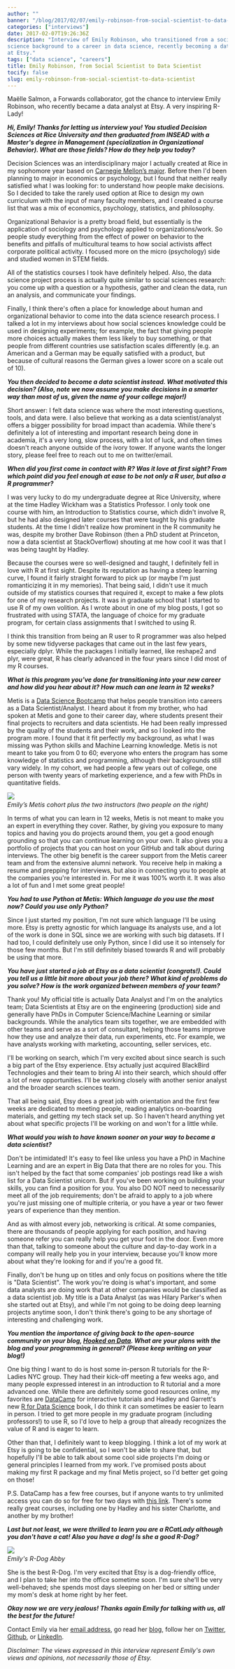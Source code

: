```yaml
---
author: ""
banner: "/blog/2017/02/07/emily-robinson-from-social-scientist-to-data-scientist/portrait.png"
categories: ["interviews"]
date: 2017-02-07T19:26:36Z
description: "Interview of Emily Robinson, who transitioned from a social 
science background to a career in data science, recently becoming a data analyst
at Etsy."
tags: ["data science", "careers"]
title: Emily Robinson, from Social Scientist to Data Scientist
tocify: false
slug: emily-robinson-from-social-scientist-to-data-scientist
---
```


Maëlle Salmon, a Forwards collaborator, got the chance to interview Emily Robinson, who recently became a data analyst at Etsy. A very inspiring R-Lady!

<!--more--> 

***Hi, Emily! Thanks for letting us interview you! You studied  Decision Sciences at Rice University and then graduated from INSEAD with a Master's degree in Management (specialization in Organizational Behavior). What are those fields? How do they help you today?***

Decision Sciences was an interdisciplinary major I actually created at Rice in my sophomore year based on [Carnegie Mellon’s major](https://www.cmu.edu/dietrich/sds/). Before then I'd been planning to major in economics or psychology, but I found that neither really satisfied what I was looking for: to understand how people make decisions. So I decided to take the rarely used option at Rice to design my own curriculum with the input of many faculty members, and I created a course list that was a mix of economics, psychology, statistics, and philosophy.

Organizational Behavior is a pretty broad field, but essentially is the application of sociology and psychology applied to organizations/work. So people study everything from the effect of power on behavior to the benefits and pitfalls of multicultural teams to how social activists affect corporate political activity. I focused more on the micro (psychology) side and studied women in STEM fields.

All of the statistics courses I took have definitely helped. Also, the data science project process is actually quite similar to social sciences research: you come up with a question or a hypothesis, gather and clean the data, run an analysis, and communicate your findings.

Finally, I think there's often a place for knowledge about human and organizational behavior to come into the data science research process. I talked a lot in my interviews about how social sciences knowledge could be used in designing experiments; for example, the fact that giving people more choices actually makes them less likely to buy something, or that people from different countries use satisfaction scales differently (e.g. an American and a German may be equally satisfied with a product, but because of cultural reasons the German gives a lower score on a scale out of 10).

***You then decided to become a data scientist instead. What motivated this decision? (Also, note we now assume you make decisions in a smarter way than most of us, given the name of your college major!)***

Short answer: I felt data science was where the most interesting questions, tools, and data were. I also believe that working as a data scientist/analyst offers a bigger possibility for broad impact than academia. While there's definitely a lot of interesting and important research being done in academia, it's a very long, slow process, with a lot of luck, and often times doesn't reach anyone outside of the ivory tower.  If anyone wants the longer story, please feel free to reach out to me on twitter/email.

***When did you first come in contact with R? Was it love at first sight? From which point did you feel enough at ease to be not only a R user, but also a R programmer?***

I was very lucky to do my undergraduate degree at Rice University, where at the time Hadley Wickham was a Statistics Professor. I only took one course with him, an Introduction to Statistics course, which didn't involve R, but he had also designed later courses that were taught by his graduate students. At the time I didn't realize how prominent in the R community he was, despite my brother Dave Robinson (then a PhD student at Princeton, now a data scientist at StackOverflow) shouting at me how cool it was that I was being taught by Hadley.

Because the courses were so well-designed and taught, I definitely fell in love with R at first sight. Despite its reputation as having a steep learning curve, I found it fairly straight forward to pick up (or maybe I'm just romanticizing it in my memories). That being said, I didn't use it much outside of my statistics courses that required it, except to make a few plots for one of my research projects. It was in graduate school that I started to use R of my own volition. As I wrote about in one of my blog posts, I got so frustrated with using STATA, the language of choice for my graduate program, for certain class assignments that I switched to using R.

I think this transition from being an R user to R programmer was also helped by some new tidyverse packages that came out in the last few years, especially dplyr. While the packages I initially learned, like reshape2 and plyr, were great, R has clearly advanced in the four years since I did most of my R courses.

***What is this program you've done for transitioning into your new career and how did you hear about it? How much can one learn in 12 weeks?***

Metis is a [Data Science Bootcamp](http://www.thisismetis.com/data-science-bootcamps) that helps people transition into careers as a Data Scientist/Analyst. I heard about it from my brother, who had spoken at Metis and gone to their career day, where students present their final projects to recruiters and data scientists. He had been really impressed by the quality of the students and their work, and so I looked into the program more. I found that it fit perfectly my background, as what I was missing was Python skills and Machine Learning knowledge. Metis is not meant to take you from 0 to 60; everyone who enters the program has some knowledge of statistics and programming, although their backgrounds still vary widely. In my cohort, we had people a few years out of college, one person with twenty years of marketing experience, and a few with PhDs in quantitative fields.

![](/blog/2017/02/07/emily-robinson-from-social-scientist-to-data-scientist/metis.jpg)
*<br>Emily’s Metis cohort plus the two instructors (two people on the right)*


In terms of what you can learn in 12 weeks, Metis is not meant to make you an expert in everything they cover. Rather, by giving you exposure to many topics and having you do projects around them, you get a good enough grounding so that you can continue learning on your own. It also gives you a portfolio of projects that you can host on your GitHub and talk about during interviews. The other big benefit is the career support from the Metis career team and from the extensive alumni network. You receive help in making a resume and prepping for interviews, but also in connecting you to people at the companies you're interested in. For me it was 100% worth it. It was also a lot of fun and I met some great people!

***You had to use Python at Metis: Which language do you use the most now? Could you use only Python?***

Since I just started my position, I'm not sure which language I'll be using more. Etsy is pretty agnostic for which language its analysts use, and a lot of the work is done in SQL since we are working with such big datasets. If I had too, I could definitely use only Python, since I did use it so intensely for those few months. But I'm still definitely biased towards R and will probably be using that more.

***You have just started a job at Etsy as a data scientist (congrats!). Could you tell us a little bit more about your job there? What kind of problems do you solve? How is the work organized between members of your team?***

Thank you! My official title is actually Data Analyst and I'm on the analytics team; Data Scientists at Etsy are on the engineering (production) side and generally have PhDs in Computer Science/Machine Learning or similar backgrounds. While the analytics team sits together, we are embedded with other teams and serve as a sort of consultant, helping those teams improve how they use and analyze their data, run experiments, etc. For example, we have analysts working with marketing, accounting, seller services, etc.

I'll be working on search, which I'm very excited about since search is such a big part of the Etsy experience. Etsy actually just acquired BlackBird Technologies and their team to bring AI into their search, which should offer a lot of new opportunities. I'll be working closely with another senior analyst and the broader search sciences team.

That all being said, Etsy does a great job with orientation and the first few weeks are dedicated to meeting people, reading analytics on-boarding materials, and getting my tech stack set up. So I haven't heard anything yet about what specific projects I'll be working on and won't for a little while.

***What would you wish to have known sooner on your way to become a data scientist?***

Don't be intimidated! It's easy to feel like unless you have a PhD in Machine Learning and are an expert in Big Data that there are no roles for you. This isn't helped by the fact that some companies' job postings read like a wish list for a Data Scientist unicorn. But if you've been working on building your skills, you can find a position for you. You also DO NOT need to necessarily meet all of the job requirements; don't be afraid to apply to a job where you're just missing one of multiple criteria, or you have a year or two fewer years of experience than they mention.

And as with almost every job, networking is critical. At some companies, there are thousands of people applying for each position, and having someone refer you can really help you get your foot in the door. Even more than that, talking to someone about the culture and day-to-day work in a company will really help you in your interview, because you'll know more about what they're looking for and if you're a good fit.

Finally, don't be hung up on titles and only focus on positions where the title is "Data Scientist". The work you're doing is what's important, and some data analysts are doing work that at other companies would be classified as a data scientist job. My title is a Data Analyst (as was Hilary Parker's when she started out at Etsy), and while I'm not going to be doing deep learning projects anytime soon, I don't think there's going to be any shortage of interesting and challenging work.

***You mention the importance of giving back to the open-source community on your blog, [Hooked on Data](https://robinsones.github.io/). What are your plans with the blog and your programming in general? (Please keep writing on your blog!)***

One big thing I want to do is host some in-person R tutorials for the R-Ladies NYC group. They had their kick-off meeting a few weeks ago, and many people expressed interest in an introduction to R tutorial and a more advanced one. While there are definitely some good resources online, my favorites are [DataCamp](https://www.datacamp.com/) for interactive tutorials and Hadley and Garrett's new [R for Data Science](http://r4ds.had.co.nz/) book, I do think it can sometimes be easier to learn in person. I tried to get more people in my graduate program (including professors!) to use R, so I'd love to help a group that already recognizes the value of R and is eager to learn.

Other than that, I definitely want to keep blogging. I think a lot of my work at Etsy is going to be confidential, so I won't be able to share that, but hopefully I'll be able to talk about some cool side projects I'm doing or general principles I learned from my work. I've promised posts about making my first R package and my final Metis project, so I'd better get going on those!

P.S. DataCamp has a few free courses, but if anyone wants to try unlimited access you can do so for free for two days with [this link](https://www.datacamp.com/invite/llm1rCA6gyetm). There's some really great courses, including one by Hadley and his sister Charlotte, and another by my brother!

***Last but not least, we were thrilled to learn you are a RCatLady although you don't have a cat! Also you have a dog! Is she a good R-Dog?***

![](/blog/2017/02/07/emily-robinson-from-social-scientist-to-data-scientist/dog2.JPG)
*<br>Emily's R-Dog Abby*

She is the best R-Dog. I'm very excited that Etsy is a dog-friendly office, and I plan to take her into the office sometime soon. I'm sure she'll be very well-behaved; she spends most days sleeping on her bed or sitting under my mom's desk at home right by her feet.

***Okay now we are very jealous! Thanks again Emily for talking with us, all the best for the future!***

Contact Emily via her [email address](mailto:robinson.es@gmail.com), go read her [blog](https://robinsones.github.io/), follow her on [Twitter](https://twitter.com/robinson_es), [Github](https://github.com/robinsones), or [LinkedIn](https://www.linkedin.com/in/robinsones).

*Disclaimer: The views expressed in this interview represent Emily's own views and opinions, not necessarily those of Etsy.*


